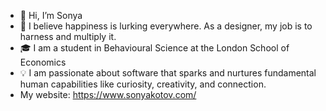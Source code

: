 - 👋 Hi, I’m Sonya
- 🌻 I believe happiness is lurking everywhere. As a designer, my job is to harness and multiply it.
- 🎓 I am a student in Behavioural Science at the London School of Economics 
- 💡 I am passionate about software that sparks and nurtures fundamental human capabilities like curiosity, creativity, and connection. 
- My website: https://www.sonyakotov.com/

<!---
skotov/skotov is a ✨ special ✨ repository because its `README.md` (this file) appears on your GitHub profile.
You can click the Preview link to take a look at your changes.
--->
